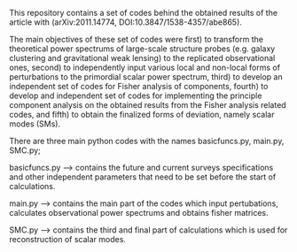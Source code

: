 This repository contains a set of codes behind the obtained results of the article with (arXiv:2011.14774, DOI:10.3847/1538-4357/abe865). 

The main objectives of these set of codes were first) to transform the theoretical power spectrums of large-scale structure probes (e.g. galaxy clustering and gravitational weak lensing) to the replicated observational ones, second) to independently input various local and non-local forms of perturbations to the primordial scalar power spectrum, third) to develop an independent set of codes for Fisher analysis of components, fourth) to develop and independent set of codes for implementing the principle component analysis on the obtained results from the Fisher analysis related codes, and fifth) to obtain the finalized forms of deviation, namely scalar modes (SMs).

There are three main python codes with the names basicfuncs.py, main.py, SMC.py;

basicfuncs.py --> contains the future and current surveys specifications and other independent parameters that need to be set before the start of calculations.

main.py --> contains the main part of the codes which input pertubations, calculates observational power spectrums and obtains fisher matrices.

SMC.py --> contains the third and final part of calculations which is used for reconstruction of scalar modes.
